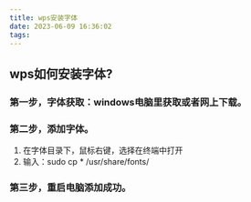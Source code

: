```yaml
---
title: wps安装字体
date: 2023-06-09 16:36:02
tags:
---
```

## wps如何安装字体?
### 第一步，字体获取：windows电脑里获取或者网上下载。
### 第二步，添加字体。
1. 在字体目录下，鼠标右键，选择在终端中打开
2. 输入：sudo cp * /usr/share/fonts/
### 第三步，重启电脑添加成功。